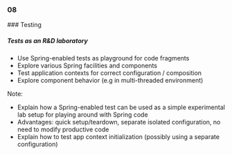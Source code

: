 
<h3 class="chapter-number">08</h3>
### Testing

##### Tests as an R&D laboratory

* Use Spring-enabled tests as playground for code fragments
* Explore various Spring facilities and components
* Test application contexts for correct configuration / composition
* Explore component behavior (e.g in multi-threaded environment)

Note:

* Explain how a Spring-enabled test can be used as a simple
experimental lab setup for playing around with Spring code
* Advantages: quick setup/teardown, separate isolated configuration,
no need to modify productive code
* Explain how to test app context initialization
(possibly using a separate configuration)